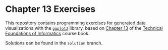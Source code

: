 # Chapter 13 Exercises

This repository contains programming exercises for generated data visualizations with the [`ggplot2`](http://ggplot2.tidyverse.org/) library,
based on [Chapter 13](https://info201.github.io/ggplot2.html) 
of the [Technical Foundations of Informatics](https://info201.github.io/) course book. 

Solutions can be found in the `solution` branch.